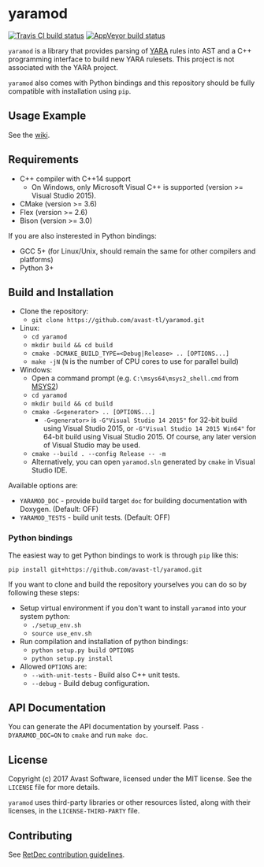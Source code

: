 # yaramod

[![Travis CI build status](https://travis-ci.org/avast-tl/yaramod.svg?branch=master)](https://travis-ci.org/avast-tl/yaramod)
[![AppVeyor build status](https://ci.appveyor.com/api/projects/status/github/avast-tl/yaramod?branch=master&svg=true)](https://ci.appveyor.com/project/avast-tl/yaramod?branch=master)

`yaramod` is a library that provides parsing of [YARA](https://github.com/VirusTotal/yara) rules into AST and a C++ programming interface to build new YARA rulesets. This project is not associated with the YARA project.

`yaramod` also comes with Python bindings and this repository should be fully compatible with installation using `pip`.

## Usage Example

See the [wiki](https://github.com/avast-tl/yaramod/wiki).

## Requirements

* C++ compiler with C++14 support
  * On Windows, only Microsoft Visual C++ is supported (version >= Visual Studio 2015).
* CMake (version >= 3.6)
* Flex (version >= 2.6)
* Bison (version >= 3.0)

If you are also insterested in Python bindings:
* GCC 5+ (for Linux/Unix, should remain the same for other compilers and platforms)
* Python 3+

## Build and Installation

* Clone the repository:
  * `git clone https://github.com/avast-tl/yaramod.git`
* Linux:
  * `cd yaramod`
  * `mkdir build && cd build`
  * `cmake -DCMAKE_BUILD_TYPE=<Debug|Release> .. [OPTIONS...]`
  * `make -jN` (`N` is the number of CPU cores to use for parallel build)
* Windows:
  * Open a command prompt (e.g. `C:\msys64\msys2_shell.cmd` from [MSYS2](https://github.com/avast-tl/retdec/wiki/Windows-Environment))
  * `cd yaramod`
  * `mkdir build && cd build`
  * `cmake -G<generator> .. [OPTIONS...]`
    * `-G<generator>` is `-G"Visual Studio 14 2015"` for 32-bit build using Visual Studio 2015, or `-G"Visual Studio 14 2015 Win64"` for 64-bit build using Visual Studio 2015. Of course, any later version of Visual Studio may be used.
  * `cmake --build . --config Release -- -m`
  * Alternatively, you can open `yaramod.sln` generated by `cmake` in Visual Studio IDE.

Available options are:
* `YARAMOD_DOC` - provide build target `doc` for building documentation with Doxygen. (Default: OFF)
* `YARAMOD_TESTS` - build unit tests. (Default: OFF)

### Python bindings

The easiest way to get Python bindings to work is through `pip` like this:

```
pip install git+https://github.com/avast-tl/yaramod.git
```

If you want to clone and build the repository yourselves you can do so by following these steps:

* Setup virtual environment if you don't want to install `yaramod` into your system python:
  * `./setup_env.sh`
  * `source use_env.sh`
* Run compilation and installation of python bindings:
  * `python setup.py build OPTIONS`
  * `python setup.py install`
* Allowed `OPTIONS` are:
  * `--with-unit-tests` - Build also C++ unit tests.
  * `--debug` - Build debug configuration.

## API Documentation

You can generate the API documentation by yourself. Pass `-DYARAMOD_DOC=ON` to `cmake` and run `make doc`.

## License

Copyright (c) 2017 Avast Software, licensed under the MIT license. See the `LICENSE` file for more details.

`yaramod` uses third-party libraries or other resources listed, along with their licenses, in the `LICENSE-THIRD-PARTY` file.

## Contributing

See [RetDec contribution guidelines](https://github.com/avast-tl/retdec/wiki/Contribution-Guidelines).
